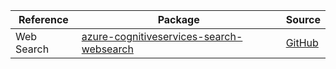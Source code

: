 | Reference | Package | Source |
|---|---|---|
|Web Search|[azure-cognitiveservices-search-websearch](https://pypi.org/project/azure-cognitiveservices-search-websearch)|[GitHub](https://github.com/Azure/azure-sdk-for-python/blob/main/)|
